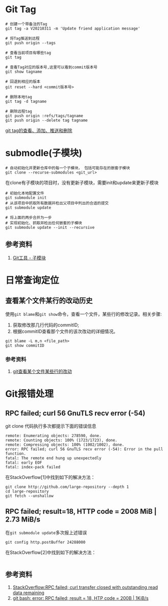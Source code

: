 # Git Tag

```shell
# 创建一个带备注的Tag
git tag -a V20210311 -m 'Update friend application message'

# 将Tag推送到远程
git push origin --tags
```

```shell
# 查看当前项目有哪些tag
git tag

# 查看Tag对应的版本号,这里可以看到commit版本号
git show tagname
```

```shell
# 回退到相应的版本
git reset --hard <commit版本号>
```

```shell
# 删除本地tag
git tag -d tagname

# 删除远程tag
git push origin :refs/tags/tagname
git push origin --delete tag tagname
```

[git tag的查看、添加、推送和删除](http://www.git.kim/gitjishu/69.html)

# submodle(子模块)

```shell
# 自动初始化并更新仓库中的每一个子模块， 包括可能存在的嵌套子模块
git clone --recurse-submodules <git_url>
```

在clone有子模块的项目时，没有更新子模块，需要init和update来更新子模块
```shell
# 初始化本地配置文件
git submodule init
# 从该项目中抓取所有数据并检出父项目中列出的合适的提交
git submodule update

# 将上面的两步合并为一步
# 实现初始化、抓取并检出任何嵌套的子模块
git submodule update --init --recursive
```

## 参考资料
1. [Git工具 - 子模块](https://git-scm.com/book/zh/v2/Git-%E5%B7%A5%E5%85%B7-%E5%AD%90%E6%A8%A1%E5%9D%97)

# 日常查询定位
## 查看某个文件某行的改动历史
使用`git blame`和`git show`命令，查看一个文件，某些行的修改记录。相关步骤:
1. 获取修改那几行代码的commitID;
2. 根据commitID查看那个文件的该次改动的详细情况。

```shell
git blame -L m,n <file_path>
git show commitID
```
### 参考资料
1. [git查看某个文件某些行的改动](https://blog.csdn.net/zhezhebie/article/details/82378809)


# Git报错处理

## RPC failed; curl 56 GnuTLS recv error (-54)
git clone 代码执行多次都提示下面的错误信息
```
remote: Enumerating objects: 278590, done.
remote: Counting objects: 100% (1723/1723), done.
remote: Compressing objects: 100% (1002/1002), done.
error: RPC failed; curl 56 GnuTLS recv error (-54): Error in the pull function.
fatal: The remote end hung up unexpectedly
fatal: early EOF
fatal: index-pack failed
```

在StackOverflow[1]中找到如下的解决方法：
```shell
git clone http://github.com/large-repository --depth 1
cd large-repository
git fetch --unshallow
```

## RPC failed; result=18, HTTP code = 2008 MiB | 2.73 MiB/s
在`git submodule update`多次报上述错误
```
git config http.postBuffer 24288000
```
在StackOverflow[2]中找到如下的解决方法：
```
```

## 参考资料
1. [StackOverflow:RPC failed; curl transfer closed with outstanding read data remaining](https://stackoverflow.com/questions/38618885/error-rpc-failed-curl-transfer-closed-with-outstanding-read-data-remaining)
2. [git bash: error: RPC failed; result = 18, HTP code = 200B | 1KiB/s](https://stackoverflow.com/questions/17683295/git-bash-error-rpc-failed-result-18-htp-code-200b-1kib-s)